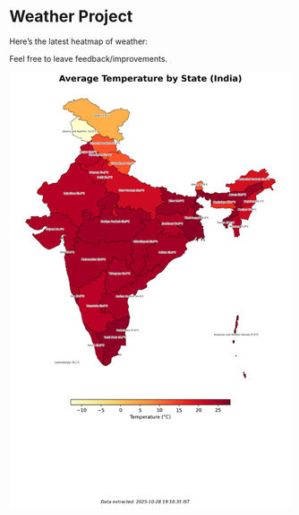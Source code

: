 # Weather Project

Here’s the latest heatmap of weather:

Feel free to leave feedback/improvements.

![India Heatmap](docs/assets/india_heatmap.png?v=00C7D5)
